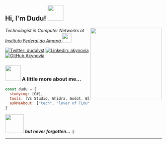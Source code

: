 <h2> Hi, I'm Dudu! <img src="https://media.giphy.com/media/mGcNjsfWAjY5AEZNw6/giphy.gif" width="50"></h2>
<img align='right' src="https://media.giphy.com/media/Sw6fiilaRDWz7KW5x5/giphy.gif" width="230">
<p><em>Technologist in Computer Networks at <a href="http://www.ifap.edu.br">Instituto Federal do Amapá </a><img src="https://media.giphy.com/media/VdhTYle3b9a6jtO7FJ/giphy.gif" width="30">
</em></p>

[![Twitter: dudulvst](https://img.shields.io/twitter/follow/dudulvst?style=social)](https://twitter.com/dudulvst)
[![Linkedin: akynovia](https://img.shields.io/badge/-akynovia-blue?style=flat-square&logo=Linkedin&logoColor=white&link=https://www.linkedin.com/in/akynovia/)](https://www.linkedin.com/in/akynovia/)
[![GitHub Akynovia](https://img.shields.io/github/followers/Akynovia?label=follow&style=social)](https://github.com/Akynovia)


### <img src="https://media.giphy.com/media/VgCDAzcKvsR6OM0uWg/giphy.gif" width="50"> A little more about me...  

```javascript
const dudu = {
  studying: [C#],
  tools: [Vs Studio, Ghidra, Godot, Blender],
  askMeAbout: ["tech", "lover of TLOU", "photography"],
}
```

<img src="https://media.giphy.com/media/t5upbzp8awDW1IpCXy/giphy.gif" width="60"> <em><b> but never forgotten...</b> :)</em>

---

